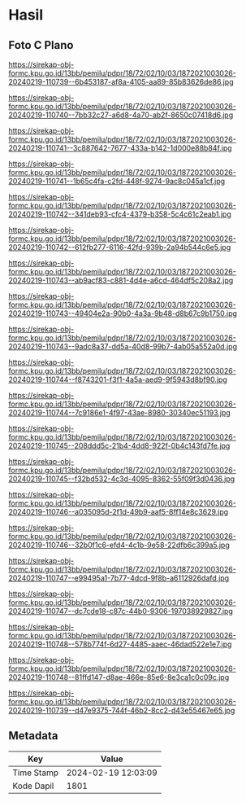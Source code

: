 # Hasil

## Foto C Plano

https://sirekap-obj-formc.kpu.go.id/13bb/pemilu/pdpr/18/72/02/10/03/1872021003026-20240219-110739--6b453187-af8a-4105-aa89-85b83626de86.jpg

https://sirekap-obj-formc.kpu.go.id/13bb/pemilu/pdpr/18/72/02/10/03/1872021003026-20240219-110740--7bb32c27-a6d8-4a70-ab2f-8650c07418d6.jpg

https://sirekap-obj-formc.kpu.go.id/13bb/pemilu/pdpr/18/72/02/10/03/1872021003026-20240219-110741--3c887642-7677-433a-b142-1d000e88b84f.jpg

https://sirekap-obj-formc.kpu.go.id/13bb/pemilu/pdpr/18/72/02/10/03/1872021003026-20240219-110741--1b65c4fa-c2fd-448f-9274-9ac8c045a1cf.jpg

https://sirekap-obj-formc.kpu.go.id/13bb/pemilu/pdpr/18/72/02/10/03/1872021003026-20240219-110742--341deb93-cfc4-4379-b358-5c4c61c2eab1.jpg

https://sirekap-obj-formc.kpu.go.id/13bb/pemilu/pdpr/18/72/02/10/03/1872021003026-20240219-110742--612fb277-6116-42fd-939b-2a94b544c6e5.jpg

https://sirekap-obj-formc.kpu.go.id/13bb/pemilu/pdpr/18/72/02/10/03/1872021003026-20240219-110743--ab9acf83-c881-4d4e-a6cd-464df5c208a2.jpg

https://sirekap-obj-formc.kpu.go.id/13bb/pemilu/pdpr/18/72/02/10/03/1872021003026-20240219-110743--49404e2a-90b0-4a3a-9b48-d8b67c9b1750.jpg

https://sirekap-obj-formc.kpu.go.id/13bb/pemilu/pdpr/18/72/02/10/03/1872021003026-20240219-110743--9adc8a37-dd5a-40d8-99b7-4ab05a552a0d.jpg

https://sirekap-obj-formc.kpu.go.id/13bb/pemilu/pdpr/18/72/02/10/03/1872021003026-20240219-110744--f8743201-f3f1-4a5a-aed9-9f5943d8bf90.jpg

https://sirekap-obj-formc.kpu.go.id/13bb/pemilu/pdpr/18/72/02/10/03/1872021003026-20240219-110744--7c9186e1-4f97-43ae-8980-30340ec51193.jpg

https://sirekap-obj-formc.kpu.go.id/13bb/pemilu/pdpr/18/72/02/10/03/1872021003026-20240219-110745--208ddd5c-21b4-4dd8-922f-0b4c143fd7fe.jpg

https://sirekap-obj-formc.kpu.go.id/13bb/pemilu/pdpr/18/72/02/10/03/1872021003026-20240219-110745--f32bd532-4c3d-4095-8362-55f09f3d0436.jpg

https://sirekap-obj-formc.kpu.go.id/13bb/pemilu/pdpr/18/72/02/10/03/1872021003026-20240219-110746--a035095d-2f1d-49b9-aaf5-8ff14e8c3629.jpg

https://sirekap-obj-formc.kpu.go.id/13bb/pemilu/pdpr/18/72/02/10/03/1872021003026-20240219-110746--32b0f1c6-efd4-4c1b-9e58-22dfb6c399a5.jpg

https://sirekap-obj-formc.kpu.go.id/13bb/pemilu/pdpr/18/72/02/10/03/1872021003026-20240219-110747--e99495a1-7b77-4dcd-9f8b-a6112926dafd.jpg

https://sirekap-obj-formc.kpu.go.id/13bb/pemilu/pdpr/18/72/02/10/03/1872021003026-20240219-110747--dc7cde18-c87c-44b0-9306-197038929827.jpg

https://sirekap-obj-formc.kpu.go.id/13bb/pemilu/pdpr/18/72/02/10/03/1872021003026-20240219-110748--578b774f-6d27-4485-aaec-46dad522e1e7.jpg

https://sirekap-obj-formc.kpu.go.id/13bb/pemilu/pdpr/18/72/02/10/03/1872021003026-20240219-110748--81ffd147-d8ae-466e-85e6-8e3ca1c0c09c.jpg

https://sirekap-obj-formc.kpu.go.id/13bb/pemilu/pdpr/18/72/02/10/03/1872021003026-20240219-110739--d47e9375-744f-46b2-8cc2-d43e55467e65.jpg


## Metadata

| Key        | Value               |
| ---------- | ------------------- |
| Time Stamp | 2024-02-19 12:03:09 |
| Kode Dapil | 1801                |



